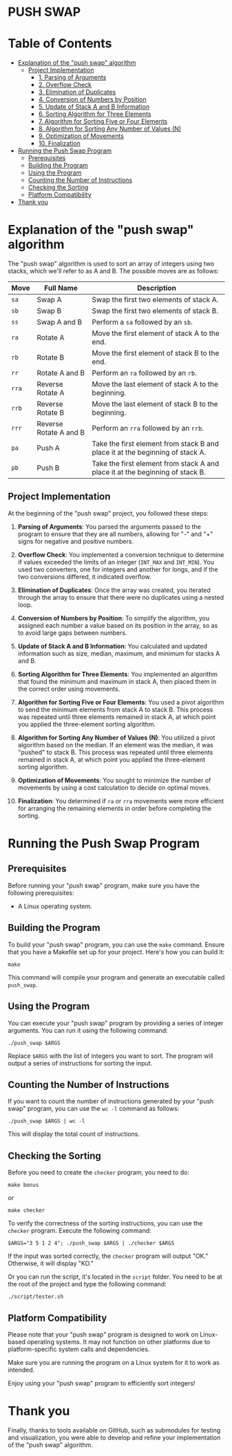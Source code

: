 # PUSH SWAP

# Table of Contents

- [Explanation of the "push swap" algorithm](#explanation-of-the-push-swap-algorithm)
  - [Project Implementation](#project-implementation)
    - [1. Parsing of Arguments](#1-parsing-of-arguments)
    - [2. Overflow Check](#2-overflow-check)
    - [3. Elimination of Duplicates](#3-elimination-of-duplicates)
    - [4. Conversion of Numbers by Position](#4-conversion-of-numbers-by-position)
    - [5. Update of Stack A and B Information](#5-update-of-stack-a-and-b-information)
    - [6. Sorting Algorithm for Three Elements](#6-sorting-algorithm-for-three-elements)
    - [7. Algorithm for Sorting Five or Four Elements](#7-algorithm-for-sorting-five-or-more-elements)
    - [8. Algorithm for Sorting Any Number of Values (N)](#8-algorithm-for-sorting-any-number-of-values-n)
    - [9. Optimization of Movements](#9-optimization-of-movements)
    - [10. Finalization](#10-finalization)
- [Running the Push Swap Program](#running-the-push-swap-program)
  - [Prerequisites](#prerequisites)
  - [Building the Program](#building-the-program)
  - [Using the Program](#using-the-program)
  - [Counting the Number of Instructions](#counting-the-number-of-instructions)
  - [Checking the Sorting](#checking-the-sorting)
  - [Platform Compatibility](#platform-compatibility)
- [Thank you](#thank-you)

# Explanation of the "push swap" algorithm

The "push swap" algorithm is used to sort an array of integers using two stacks, which we'll refer to as A and B. The possible moves are as follows:


| Move | Full Name | Description |
| --- | --- | --- |
| `sa` | Swap A | Swap the first two elements of stack A. |
| `sb` | Swap B | Swap the first two elements of stack B. |
| `ss` | Swap A and B | Perform a `sa` followed by an `sb`. |
| `ra` | Rotate A | Move the first element of stack A to the end. |
| `rb` | Rotate B | Move the first element of stack B to the end. |
| `rr` | Rotate A and B | Perform an `ra` followed by an `rb`. |
| `rra` | Reverse Rotate A | Move the last element of stack A to the beginning. |
| `rrb` | Reverse Rotate B | Move the last element of stack B to the beginning. |
| `rrr` | Reverse Rotate A and B | Perform an `rra` followed by an `rrb`. |
| `pa` | Push A | Take the first element from stack B and place it at the beginning of stack A. |
| `pb` | Push B | Take the first element from stack A and place it at the beginning of stack B. |

## Project Implementation

At the beginning of the "push swap" project, you followed these steps:

1. **Parsing of Arguments**: You parsed the arguments passed to the program to ensure that they are all numbers, allowing for "-" and "+" signs for negative and positive numbers.

2. **Overflow Check**: You implemented a conversion technique to determine if values exceeded the limits of an integer (`INT_MAX` and `INT_MIN`). You used two converters, one for integers and another for longs, and if the two conversions differed, it indicated overflow.

3. **Elimination of Duplicates**: Once the array was created, you iterated through the array to ensure that there were no duplicates using a nested loop.

4. **Conversion of Numbers by Position**: To simplify the algorithm, you assigned each number a value based on its position in the array, so as to avoid large gaps between numbers.

5. **Update of Stack A and B Information**: You calculated and updated information such as size, median, maximum, and minimum for stacks A and B.

6. **Sorting Algorithm for Three Elements**: You implemented an algorithm that found the minimum and maximum in stack A, then placed them in the correct order using movements.

7. **Algorithm for Sorting Five or Four Elements**: You used a pivot algorithm to send the minimum elements from stack A to stack B. This process was repeated until three elements remained in stack A, at which point you applied the three-element sorting algorithm.

8. **Algorithm for Sorting Any Number of Values (N)**: You utilized a pivot algorithm based on the median. If an element was the median, it was "pushed" to stack B. This process was repeated until three elements remained in stack A, at which point you applied the three-element sorting algorithm.

9. **Optimization of Movements**: You sought to minimize the number of movements by using a cost calculation to decide on optimal moves.

10. **Finalization**: You determined if `ra` or `rra` movements were more efficient for arranging the remaining elements in order before completing the sorting.

# Running the Push Swap Program

## Prerequisites

Before running your "push swap" program, make sure you have the following prerequisites:

- A Linux operating system.

## Building the Program

To build your "push swap" program, you can use the `make` command. Ensure that you have a Makefile set up for your project. Here's how you can build it:

```shell
make
```

This command will compile your program and generate an executable called `push_swap`.

## Using the Program

You can execute your "push swap" program by providing a series of integer arguments. You can run it using the following command:

```shell
./push_swap $ARGS
```

Replace `$ARGS` with the list of integers you want to sort. The program will output a series of instructions for sorting the input.

## Counting the Number of Instructions

If you want to count the number of instructions generated by your "push swap" program, you can use the `wc -l` command as follows:

```shell
./push_swap $ARGS | wc -l
```

This will display the total count of instructions.

## Checking the Sorting

Before you need to create the `checker` program, you need to do:

```shell
make bonus
```
or
```shell
make checker
```

To verify the correctness of the sorting instructions, you can use the `checker` program. Execute the following command:

```shell
$ARGS="3 5 1 2 4"; ./push_swap $ARGS | ./checker $ARGS
```

If the input was sorted correctly, the `checker` program will output "OK." Otherwise, it will display "KO."

Or you can run the script, it's located in the `script` folder. You need to be at the root of the project and type the following command:

```shell
./script/tester.sh
```

## Platform Compatibility

Please note that your "push swap" program is designed to work on Linux-based operating systems. It may not function on other platforms due to platform-specific system calls and dependencies.

Make sure you are running the program on a Linux system for it to work as intended.

Enjoy using your "push swap" program to efficiently sort integers!

# Thank you

Finally, thanks to tools available on GitHub, such as submodules for testing and visualization, you were able to develop and refine your implementation of the "push swap" algorithm.
